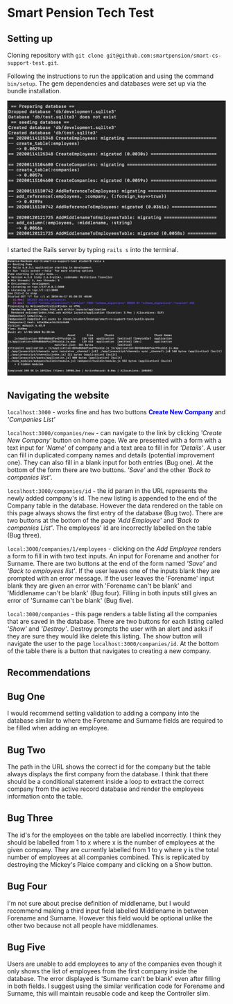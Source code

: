 # Smart Pension Tech Test

## Setting up

Cloning repository with `git clone git@github.com:smartpension/smart-cs-support-test.git`.

Following the instructions to run the application and using the command `bin/setup`. The gem dependencies and databases were set up via the bundle installation.

![Image of database installation](./images/database-setup.png)

I started the Rails server by typing `rails s` into the terminal.

![Image of starting rails](./images/starting-rails.png)

## Navigating the website

`localhost:3000` - works fine and has two buttons <span style="color:blue">**Create New Company**</span> and *'Companies List'*

`localhost:3000/companies/new` - can navigate to the link by clicking *'Create New Company'* button on home page. We are presented with a form with a text input for *'Name'* of company and a text area to fill in for *'Details'*. A user can fill in duplicated company names and details (potential improvement one). They can also fill in a blank input for both entries (Bug one). At the bottom of the form there are two buttons. *'Save'* and the other *'Back to companies list'*.

`localhost:3000/companies/id` - the id param in the URL represents the newly added company's id. The new listing is appended to the end of the Company table in the database. However the data rendered on the table on this page always shows the first entry of the database (Bug two). There are two buttons at the bottom of the page *'Add Employee'* and *'Back to companies List'*. The employees' id are incorrectly labelled on the table (Bug three).

`local:3000/companies/1/employees` - clicking on the *Add Employee* renders a form to fill in with two text inputs. An input for Forename and another for Surname. There are two buttons at the end of the form named *'Save'* and *'Back to employees list'*. If the user leaves one of the inputs blank they are prompted with an error message. If the user leaves the 'Forename' input blank they are given an error with 'Forename can't be blank' and 'Middlename can't be blank' (Bug four). Filling in both inputs still gives an error of 'Surname can't be blank' (Bug five).

`local:3000/companies` - this page renders a table listing all the companies that are saved in the database. There are two buttons for each listing called *'Show'* and *'Destroy'*. Destroy prompts the user with an alert and asks if they are sure they would like delete this listing. The show button will navigate the user to the page `localhost:3000/companies/id`. At the bottom of the table there is a button that navigates to creating a new company.

## Recommendations

## Bug One

I would recommend setting validation to adding a company into the database similar to where the Forename and Surname fields are required to be filled when adding an employee.

## Bug Two

The path in the URL shows the correct id for the company but the table always displays the first company from the database. I think that there should be a conditional statement inside a loop to extract the correct company from the active record database and render the employees information onto the table.

## Bug Three

The id's for the employees on the table are labelled incorrectly. I think they should be labelled from 1 to x where x is the number of employees at the given company. They are currently labelled from 1 to y where y is the total number of employees at all companies combined. This is replicated by destroying the Mickey's Plaice company and clicking on a Show button.

## Bug Four

I'm not sure about precise definition of middlename, but I would recommend making a third input field labelled Middlename in between Forename and Surname. However this field would be optional unlike the other two because not all people have middlenames.

## Bug Five

Users are unable to add employees to any of the companies even though it only shows the list of employees from the first company inside the database. The error displayed is 'Surname can't be blank' even after filling in both fields. I suggest using the similar verification code for Forename and Surname, this will maintain reusable code and keep the Controller slim.
